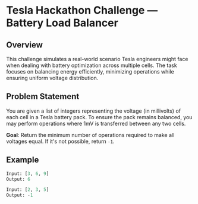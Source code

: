 # Tesla Hackathon Challenge — Battery Load Balancer

## Overview

This challenge simulates a real-world scenario Tesla engineers might face when dealing with battery optimization across multiple cells. The task focuses on balancing energy efficiently, minimizing operations while ensuring uniform voltage distribution.

## Problem Statement

You are given a list of integers representing the voltage (in millivolts) of each cell in a Tesla battery pack. To ensure the pack remains balanced, you may perform operations where 1mV is transferred between any two cells.

**Goal**: Return the minimum number of operations required to make all voltages equal. If it's not possible, return `-1`.

## Example

```Python
Input: [3, 6, 9]
Output: 6

Input: [2, 3, 5]
Output: -1